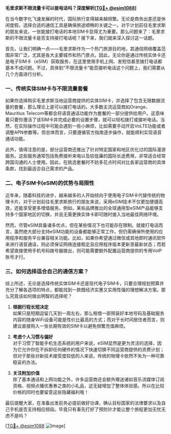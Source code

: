 **毛里求斯不限流量卡可以接电话吗？深度解析[[TG💪+ @esim1088](https://t.me/s/esim1088)]**

在当今数字化飞速发展的时代，国际旅行变得越来越频繁。无论是商务出差还是休闲度假，选择合适的通信工具是确保旅途顺畅的关键之一。对于计划前往毛里求斯的朋友来说，一张能接打电话的本地SIM卡显得尤为重要。那么问题来了：毛里求斯的不限流量卡是否支持接打电话呢？接下来，我们就来深入探讨这一话题。

首先，让我们明确一点——毛里求斯作为一个热门旅游目的地，其通信网络覆盖范围非常广泛，尤其是各大主要城市和热门景点。因此，无论你是通过传统实体卡还是电子SIM卡（eSIM）获取服务，在这里使用手机上网、发短信甚至拨打电话都基本不成问题。不过，具体到“不限流量卡”能否接听电话这个问题上，我们需要从几个方面进行分析。

### 一、传统实体SIM卡与不限流量套餐

如果你选择购买毛里求斯当地运营商提供的实体SIM卡，并选择了包含无限数据流量的套餐，那么理论上是可以接打电话的。大多数主流运营商如Orange、Mauritius Telecom等都会将语音通话功能作为套餐的一部分提供给用户。这意味着只要你激活了该SIM卡并完成必要的设置步骤，就可以轻松拨打或接听电话。当然，在实际操作过程中可能会遇到一些小麻烦，比如需要手动开启VoLTE功能或者调整APN参数等。但总体而言，只要遵循官方指南逐步操作，就能顺利实现语音通话功能。

此外，值得注意的是，部分运营商还推出了针对特定国家和地区优化过的国际漫游服务。这些服务通常包括免费接听来电以及较低廉的国际长途费用，非常适合经常跨国沟通的人士使用。因此，在挑选套餐时不妨多花点时间对比各家运营商的具体条款，找到最适合自己需求的产品。

### 二、电子SIM卡(eSIM)的优势与局限性

近年来，随着科技的进步，越来越多的人开始倾向于使用电子SIM卡代替传统的物理卡片。对于计划前往毛里求斯旅行的朋友来说，采用eSIM技术不仅更加便捷高效，还能享受更多增值服务。例如，某些品牌推出的全球通用型eSIM产品能够支持多个国家地区的切换，并且无需更换实体卡即可随时接入当地最佳网络环境。

然而，尽管eSIM具备诸多优点，但在某些情况下也可能存在限制。就接打电话而言，虽然绝大部分支持eSIM功能的设备都能够正常工作，但仍需确保所使用的应用程序和服务平台兼容相关功能。比如，如果你希望通过微信或其他即时通讯软件来进行语音通话，则必须保证网络连接稳定且应用程序版本更新至最新状态；而若希望直接使用手机号码拨号器拨出，则可能需要额外配置运营商提供的专用VoIP账号才行。

### 三、如何选择适合自己的通信方案？

综上所述，无论是选择传统实体SIM卡还是现代电子SIM卡，只要合理规划预算并充分了解各选项的特点，都能找到一款既经济实惠又实用性强的理想解决方案。那么究竟该如何做出明智的选择呢？

1. **根据行程长短决定**  
   如果只是短期逗留几天到一周左右，那么租借一部预装好本地号码及基础服务内容的随身WiFi设备可能是性价比最高的方式；而对于长时间居住者而言，则建议直接购入一张长期有效的SIM卡以避免频繁充值麻烦。

2. **考虑个人习惯与偏好**  
   对于习惯了智能手机生态系统的用户来说，eSIM显然是更为灵活的选择，因为它允许你在不拆卸任何硬件的情况下快速切换不同运营商提供的资费计划；但对于那些对新技术接受度较低的人来说，传统的物理卡依然不失为一种可靠稳妥的办法。

3. **关注附加价值**  
   除了基本通话和上网功能之外，许多运营商还会额外赠送诸如音乐流媒体订阅资格、视频点播优惠券之类的小礼品，这无疑增加了整体体验感。所以在比较价格的同时也要留意这些隐藏福利哦！

最后提醒大家，在准备出发前务必提前做好功课，确认目标国家的法律要求以及自己手机是否支持相应频段。毕竟只有事先打好了预防针才能让整个旅程更加无忧无虑不是吗？

[[TG💪+ @esim1088](https://t.me/s/esim1088) ![Image](https://i.postimg.cc/4NQfJmqS/Snipaste-2025-05-13-00-14-12.png)]